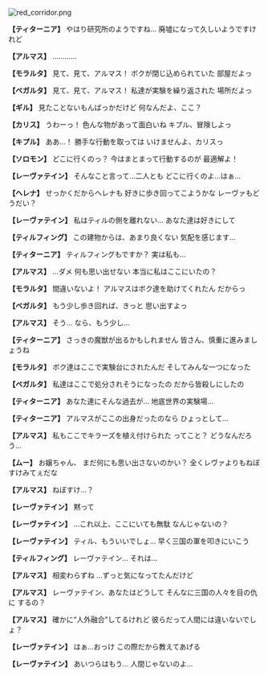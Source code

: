 
![red_corridor.png](../images/backgrounds/red_corridor.png)

**【ティターニア】**
やはり研究所のようですね…
廃墟になって久しいようですけれど

**【アルマス】**
…………

**【モラルタ】**
見て、見て、アルマス！
ボクが閉じ込められていた
部屋だよっ

**【ベガルタ】**
見て、見て、アルマス！
私達が実験を繰り返された
場所だよっ

**【ギル】**
見たことないもんばっかだけど
何なんだよ、ここ？

**【カリス】**
うわーっ！
色んな物があって面白いね
キプル、冒険しよっ

**【キプル】**
ああ…！
勝手な行動を取っては
いけませんよ、カリスっ

**【ソロモン】**
どこに行くのっ？
今はまとまって行動するのが
最適解よ！

**【レーヴァテイン】**
そんなこと言って…二人とも
どこに行くのよ…はぁ…

**【ヘレナ】**
せっかくだからヘレナも
好きに歩き回ってこようかな
レーヴァもどうだい？

**【レーヴァテイン】**
私はティルの側を離れない…
あなた達は好きにして

**【ティルフィング】**
この建物からは、あまり良くない
気配を感じます…

**【ティターニア】**
ティルフィングもですか？
実は私も…

**【アルマス】**
…ダメ
何も思い出せない
本当に私はここにいたの？

**【モラルタ】**
間違いないよ！
アルマスはボク達を助けてくれたん
だからっ

**【ベガルタ】**
もう少し歩き回れば、きっと
思い出すよっ

**【アルマス】**
そう…
なら、もう少し…

**【ティターニア】**
さっきの魔獣が出るかもしれません
皆さん、慎重に進みましょうね

**【モラルタ】**
ボク達はここで実験台にされたんだ
そしてみんな一つになった

**【ベガルタ】**
私達はここで処分されそうになったの
だから皆殺しにしたの

**【ティターニア】**
あなた達にそんな過去が…
地底世界の実験場…

**【ティターニア】**
アルマスがここの出身だったのなら
ひょっとして…

**【アルマス】**
私もここでキラーズを植え付けられた
ってこと？
どうなんだろう…

**【ムー】**
お嬢ちゃん、
まだ何にも思い出さないのかい？
全くレヴァよりもねぼすけみてぇだな

**【アルマス】**
ねぼすけ…？

**【レーヴァテイン】**
黙って

**【レーヴァテイン】**
…これ以上、ここにいても無駄
なんじゃないの？

**【レーヴァテイン】**
ティル、もういいでしょ…
早く三国の軍を叩きにいこう

**【ティルフィング】**
レーヴァテイン…
それは…

**【アルマス】**
相変わらずね
…ずっと気になってたんだけど

**【アルマス】**
レーヴァテイン、あなたはどうして
そんなに三国の人々を目の仇に
するの？

**【アルマス】**
確かに“人外融合”してるけれど
彼らだって人間には違いないでしょ？

**【レーヴァテイン】**
はぁ…おっけ
この際だから教えてあげる

**【レーヴァテイン】**
あいつらはもう…
人間じゃないのよ…